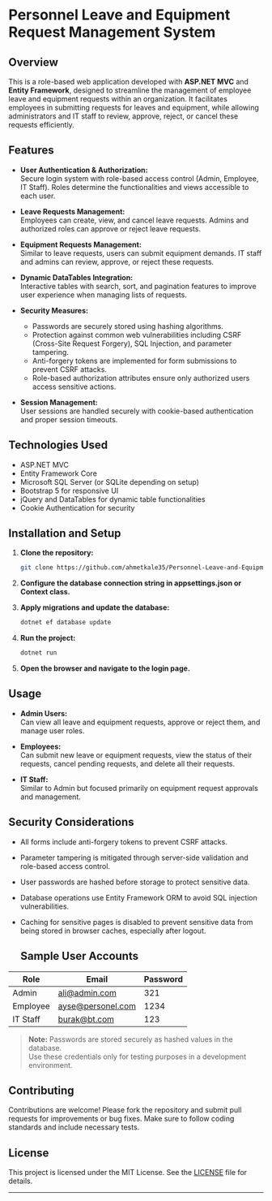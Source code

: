 # Personnel Leave and Equipment Request Management System

## Overview
This is a role-based web application developed with **ASP.NET MVC** and **Entity Framework**, designed to streamline the management of employee leave and equipment requests within an organization. It facilitates employees in submitting requests for leaves and equipment, while allowing administrators and IT staff to review, approve, reject, or cancel these requests efficiently.

## Features

- **User Authentication & Authorization:**  
  Secure login system with role-based access control (Admin, Employee, IT Staff). Roles determine the functionalities and views accessible to each user.

- **Leave Requests Management:**  
  Employees can create, view, and cancel leave requests. Admins and authorized roles can approve or reject leave requests.

- **Equipment Requests Management:**  
  Similar to leave requests, users can submit equipment demands. IT staff and admins can review, approve, or reject these requests.

- **Dynamic DataTables Integration:**  
  Interactive tables with search, sort, and pagination features to improve user experience when managing lists of requests.

- **Security Measures:**  
  - Passwords are securely stored using hashing algorithms.  
  - Protection against common web vulnerabilities including CSRF (Cross-Site Request Forgery), SQL Injection, and parameter tampering.  
  - Anti-forgery tokens are implemented for form submissions to prevent CSRF attacks.  
  - Role-based authorization attributes ensure only authorized users access sensitive actions.

- **Session Management:**  
  User sessions are handled securely with cookie-based authentication and proper session timeouts.

## Technologies Used

- ASP.NET MVC  
- Entity Framework Core  
- Microsoft SQL Server (or SQLite depending on setup)  
- Bootstrap 5 for responsive UI  
- jQuery and DataTables for dynamic table functionalities  
- Cookie Authentication for security  

## Installation and Setup

1. **Clone the repository:**

   ```bash
   git clone https://github.com/ahmetkale35/Personnel-Leave-and-Equipment-Request-Management-System.git


2. **Configure the database connection string in appsettings.json or Context class.**

 
3. **Apply migrations and update the database:**
   ```bash
   dotnet ef database update

4. **Run the project:**

   ```bash
   dotnet run

5. **Open the browser and navigate to the login page.**


 ## Usage

- **Admin Users:**  
  Can view all leave and equipment requests, approve or reject them, and manage user roles.

- **Employees:**  
  Can submit new leave or equipment requests, view the status of their requests, cancel pending requests, and delete all their requests.

- **IT Staff:**  
  Similar to Admin but focused primarily on equipment request approvals and management.

## Security Considerations

- All forms include anti-forgery tokens to prevent CSRF attacks.  
- Parameter tampering is mitigated through server-side validation and role-based access control.  
- User passwords are hashed before storage to protect sensitive data.  
- Database operations use Entity Framework ORM to avoid SQL injection vulnerabilities.  
- Caching for sensitive pages is disabled to prevent sensitive data from being stored in browser caches, especially after logout.

  ## Sample User Accounts

| Role     | Email                | Password     |
| -------- | -------------------- | ------------ |
| Admin    | ali@admin.com        | 321          |
| Employee | ayse@personel.com    | 1234         |
| IT Staff | burak@bt.com         | 123          |

> **Note:** Passwords are stored securely as hashed values in the database.  
> Use these credentials only for testing purposes in a development environment.


## Contributing

Contributions are welcome! Please fork the repository and submit pull requests for improvements or bug fixes. Make sure to follow coding standards and include necessary tests.

## License

This project is licensed under the MIT License. See the [LICENSE](LICENSE) file for details.

---
